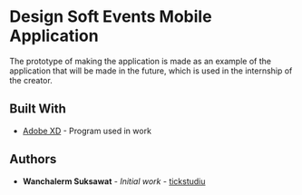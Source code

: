# Design Soft Events Mobile Application

The prototype of making the application is made as an example of the application that will be made 
in the future, which is used in the internship of the creator.

## Built With

* [Adobe XD](https://www.adobe.com/sea/products/xd.html) - Program used in work

## Authors

* **Wanchalerm Suksawat** - *Initial work* - [tickstudiu](https://github.com/tickstudiu)
